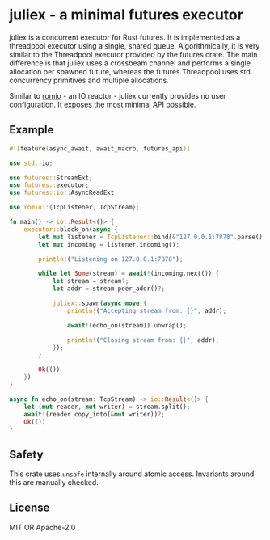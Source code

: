 # juliex - a minimal futures executor

juliex is a concurrent executor for Rust futures. It is implemented as a
threadpool executor using a single, shared queue. Algorithmically, it is very
similar to the Threadpool executor provided by the futures crate. The main
difference is that juliex uses a crossbeam channel and performs a single
allocation per spawned future, whereas the futures Threadpool uses std
concurrency primitives and multiple allocations.

Similar to [romio][romio] - an IO reactor - juliex currently provides no user
configuration. It exposes the most minimal API possible.

## Example
```rust
#![feature(async_await, await_macro, futures_api)]

use std::io;

use futures::StreamExt;
use futures::executor;
use futures::io::AsyncReadExt;

use romio::{TcpListener, TcpStream};

fn main() -> io::Result<()> {
    executor::block_on(async {
        let mut listener = TcpListener::bind(&"127.0.0.1:7878".parse().unwrap())?;
        let mut incoming = listener.incoming();

        println!("Listening on 127.0.0.1:7878");

        while let Some(stream) = await!(incoming.next()) {
            let stream = stream?;
            let addr = stream.peer_addr()?;

            juliex::spawn(async move {
                println!("Accepting stream from: {}", addr);

                await!(echo_on(stream)).unwrap();

                println!("Closing stream from: {}", addr);
            });
        }

        Ok(())
    })
}

async fn echo_on(stream: TcpStream) -> io::Result<()> {
    let (mut reader, mut writer) = stream.split();
    await!(reader.copy_into(&mut writer))?;
    Ok(())
}
```

## Safety
This crate uses `unsafe` internally around atomic access. Invariants around this
are manually checked.

## License
MIT OR Apache-2.0

[romio]: https://github.com/withoutboats/romio
